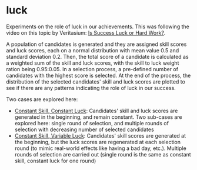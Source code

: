 # luck
Experiments on the role of luck in our achievements. This was following the video on this topic by Veritasium: [Is Success Luck or Hard Work?](https://youtu.be/3LopI4YeC4I?si=XVTyc3ISMeWfi1tx).

A population of candidates is generated and they are assigned skill scores and luck scores, each on a normal distribution with mean value 0.5 and standard deviation 0.2. Then, the total score of a candidate is calculated as a weighted sum of the skill and luck scores, with the skill to luck weight ration being 0.95:0.05. In a selection process, a pre-defined number of candidates with the highest score is selected. At the end of the process, the distribution of the selected candidates' skill and luck scores are plotted to see if there are any patterns indicating the role of luck in our success.

Two cases are explored here:
- [Constant Skill, Constant Luck](./constant_skill-constant_luck.ipynb): Candidates' skill and luck scores are generated in the beginning, and remain constant. Two sub-cases are explored here: single round of selection, and multiple rounds of selection with decreasing number of selected candidates
- [Constant Skill, Variable Luck](./constant_skill-variable_luck.ipynb): Candidates' skill scores are generated at the beginning, but the luck scores are regenerated at each selection round (to mimic real-world effects like having a bad day, etc.). Multiple rounds of selection are carried out (single round is the same as constant skill, constant luck for one round)


